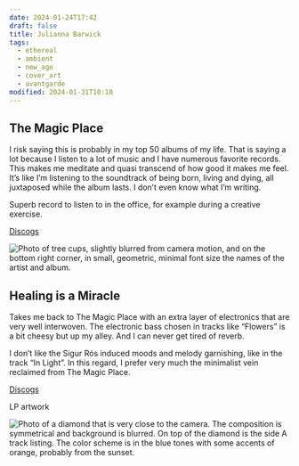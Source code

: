 ```yaml
---
date: 2024-01-24T17:42
draft: false
title: Julianna Barwick
tags:
  - ethereal
  - ambient
  - new_age
  - cover_art
  - avantgarde
modified: 2024-01-31T10:10
---
```

## The Magic Place

I risk saying this is probably in my top 50 albums of my life. That is saying a lot because I listen to a lot of music and I have numerous favorite records. This makes me meditate and quasi transcend of how good it makes me feel. It’s like I’m listening to the soundtrack of being born, living and dying, all juxtaposed while the album lasts. I don’t even know what I’m writing.

Superb record to listen to in the office, for example during a creative exercise.

[Discogs](https://www.discogs.com/master/311970-Julianna-Barwick-The-Magic-Place)

![Photo of tree cups, slightly blurred from camera motion, and on the bottom right corner, in small, geometric, minimal font size the names of the artist and album.](../attachment/vsc-paste/julianna-barwick-240124174437.png)

## Healing is a Miracle

Takes me back to The Magic Place with an extra layer of electronics that are very well interwoven. The electronic bass chosen in tracks like “Flowers” is a bit cheesy but up my alley. And I can never get tired of reverb.

I don’t like the Sigur Rós induced moods and melody garnishing, like in the track “In Light”. In this regard, I prefer very much the minimalist vein reclaimed from The Magic Place.

[Discogs](https://www.discogs.com/master/1769776-Julianna-Barwick-Healing-Is-A-Miracle)

LP artwork

![Photo of a diamond that is very close to the camera. The composition is symmetrical and background is blurred. On top of the diamond is the side A track listing. The color scheme is in the blue tones with some accents of orange, probably from the sunset.](../attachment/vsc-paste/julianna-barwick-240131100755.png)